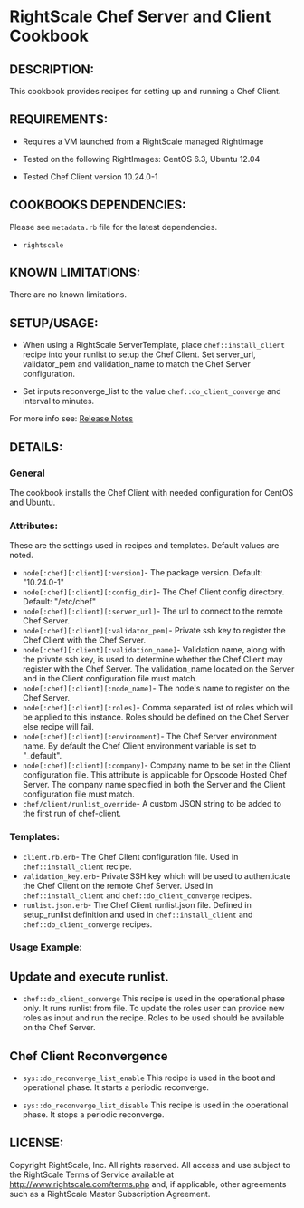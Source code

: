 # RightScale Chef Server and Client Cookbook

## DESCRIPTION:

This cookbook provides recipes for setting up and running a Chef Client.

## REQUIREMENTS:

* Requires a VM launched from a RightScale managed RightImage

* Tested on the following RightImages: CentOS 6.3, Ubuntu 12.04

* Tested Chef Client version 10.24.0-1

## COOKBOOKS DEPENDENCIES:

Please see `metadata.rb` file for the latest dependencies.
* `rightscale`

## KNOWN LIMITATIONS:

There are no known limitations.

## SETUP/USAGE:

* When using a RightScale ServerTemplate, place `chef::install_client`
  recipe into your runlist to setup the Chef Client. Set server_url,
  validator_pem and validation_name to match the Chef Server configuration.

* Set inputs reconverge_list to the value `chef::do_client_converge` and
  interval to minutes.

For more info see: [Release Notes](http://support.rightscale.com/18-Release_Notes/ServerTemplates_and_RightImages/v13.4#Chef_Client_\(v13.4\))

## DETAILS:

### General

The cookbook installs the Chef Client with needed configuration for CentOS and
Ubuntu.

### Attributes:

These are the settings used in recipes and templates. Default values are noted.
* `node[:chef][:client][:version]`-
  The package version. Default: "10.24.0-1"
* `node[:chef][:client][:config_dir]`-
  The Chef Client config directory. Default: "/etc/chef"
* `node[:chef][:client][:server_url]`-
  The url to connect to the remote Chef Server.
* `node[:chef][:client][:validator_pem]`-
  Private ssh key to register the Chef Client with the Chef Server.
* `node[:chef][:client][:validation_name]`-
  Validation name, along with the private ssh key, is used to determine whether
  the Chef Client may register with the Chef Server. The validation_name
  located on the Server and in the Client configuration file must match.
* `node[:chef][:client][:node_name]`-
  The node's name to register on the Chef Server.
* `node[:chef][:client][:roles]`-
  Comma separated list of roles which will be applied to this instance. Roles
  should be defined on the Chef Server else recipe will fail.
* `node[:chef][:client][:environment]`-
  The Chef Server environment name. By default the Chef Client environment
  variable is set to "_default".
* `node[:chef][:client][:company]`-
  Company name to be set in the Client configuration file. This attribute is
  applicable for Opscode Hosted Chef Server. The company name specified in both
  the Server and the Client configuration file must match.
* `chef/client/runlist_override`-
  A custom JSON string to be added to the first run of chef-client.

### Templates:

* `client.rb.erb`-
  The Chef Client configuration file. Used in `chef::install_client` recipe.
* `validation_key.erb`-
  Private SSH key which will be used to authenticate the Chef Client on the
  remote Chef Server. Used in `chef::install_client` and
  `chef::do_client_converge` recipes.
* `runlist.json.erb`-
  The Chef Client runlist.json file. Defined in setup_runlist definition and
  used in `chef::install_client` and `chef::do_client_converge` recipes.

### Usage Example:

## Update and execute runlist.

* `chef::do_client_converge`
  This recipe is used in the operational phase only. It runs runlist from file.
  To update the roles user can provide new roles as input and run the recipe.
  Roles to be used should be available on the Chef Server.

## Chef Client Reconvergence

* `sys::do_reconverge_list_enable`
  This recipe is used in the boot and operational phase. It starts a periodic
  reconverge.

* `sys::do_reconverge_list_disable`
  This recipe is used in the operational phase. It stops a periodic reconverge.

## LICENSE:

Copyright RightScale, Inc. All rights reserved.
All access and use subject to the RightScale Terms of Service available at
http://www.rightscale.com/terms.php and, if applicable, other agreements
such as a RightScale Master Subscription Agreement.
